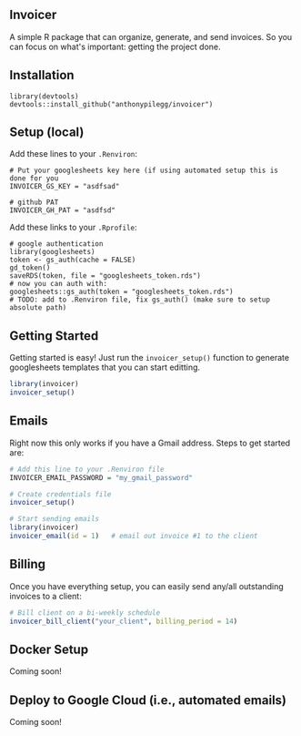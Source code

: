 
## Invoicer

A simple R package that can organize, generate, and send invoices.  So you can focus on what's important: getting the project done.

## Installation

```
library(devtools)
devtools::install_github("anthonypilegg/invoicer")
```

## Setup (local)

Add these lines to your `.Renviron`:
```
# Put your googlesheets key here (if using automated setup this is done for you
INVOICER_GS_KEY = "asdfsad"

# github PAT
INVOICER_GH_PAT = "asdfsd"
```

Add these links to your `.Rprofile`:
```
# google authentication
library(googlesheets)
token <- gs_auth(cache = FALSE)
gd_token()
saveRDS(token, file = "googlesheets_token.rds")
# now you can auth with:
googlesheets::gs_auth(token = "googlesheets_token.rds")
# TODO: add to .Renviron file, fix gs_auth() (make sure to setup absolute path)
```

## Getting Started

Getting started is easy!  Just run the `invoicer_setup()` function to generate googlesheets templates that you can start editting.

```r
library(invoicer)
invoicer_setup()
```

## Emails

Right now this only works if you have a Gmail address.  Steps to get started are:

```r
# Add this line to your .Renviron file
INVOICER_EMAIL_PASSWORD = "my_gmail_password"

# Create credentials file
invoicer_setup()

# Start sending emails
library(invoicer)
invoicer_email(id = 1)   # email out invoice #1 to the client
```

## Billing

Once you have everything setup, you can easily send any/all outstanding invoices to a client:

```r
# Bill client on a bi-weekly schedule
invoicer_bill_client("your_client", billing_period = 14)
```

## Docker Setup

Coming soon!

## Deploy to Google Cloud  (i.e., automated emails)

Coming soon!